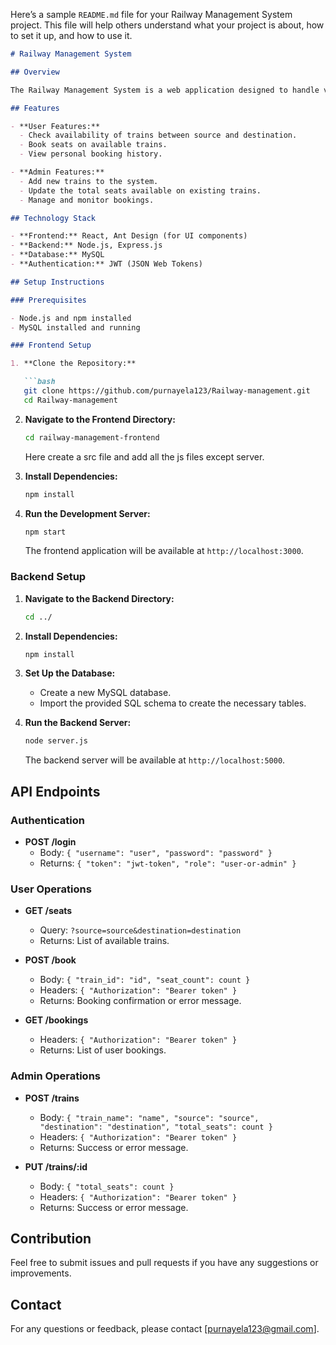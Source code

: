 Here’s a sample `README.md` file for your Railway Management System project. This file will help others understand what your project is about, how to set it up, and how to use it.

```markdown
# Railway Management System

## Overview

The Railway Management System is a web application designed to handle various operations related to railway booking and management, similar to IRCTC. It allows users to check seat availability between stations, book seats, and view their booking details. Admins can add new trains, update train seat availability, and manage the system.

## Features

- **User Features:**
  - Check availability of trains between source and destination.
  - Book seats on available trains.
  - View personal booking history.

- **Admin Features:**
  - Add new trains to the system.
  - Update the total seats available on existing trains.
  - Manage and monitor bookings.

## Technology Stack

- **Frontend:** React, Ant Design (for UI components)
- **Backend:** Node.js, Express.js
- **Database:** MySQL
- **Authentication:** JWT (JSON Web Tokens)

## Setup Instructions

### Prerequisites

- Node.js and npm installed
- MySQL installed and running

### Frontend Setup

1. **Clone the Repository:**

   ```bash
   git clone https://github.com/purnayela123/Railway-management.git
   cd Railway-management
   ```

2. **Navigate to the Frontend Directory:**

   ```bash
   cd railway-management-frontend
   ```
   Here create a src file and add all the js files except server.

3. **Install Dependencies:**

   ```bash
   npm install
   ```

4. **Run the Development Server:**

   ```bash
   npm start
   ```

   The frontend application will be available at `http://localhost:3000`.

### Backend Setup

1. **Navigate to the Backend Directory:**

   ```bash
   cd ../
   ```

2. **Install Dependencies:**

   ```bash
   npm install
   ```

3. **Set Up the Database:**

   - Create a new MySQL database.
   - Import the provided SQL schema to create the necessary tables.

4. **Run the Backend Server:**

   ```bash
   node server.js
   ```

   The backend server will be available at `http://localhost:5000`.

## API Endpoints

### Authentication

- **POST /login**
  - Body: `{ "username": "user", "password": "password" }`
  - Returns: `{ "token": "jwt-token", "role": "user-or-admin" }`

### User Operations

- **GET /seats**
  - Query: `?source=source&destination=destination`
  - Returns: List of available trains.

- **POST /book**
  - Body: `{ "train_id": "id", "seat_count": count }`
  - Headers: `{ "Authorization": "Bearer token" }`
  - Returns: Booking confirmation or error message.

- **GET /bookings**
  - Headers: `{ "Authorization": "Bearer token" }`
  - Returns: List of user bookings.

### Admin Operations

- **POST /trains**
  - Body: `{ "train_name": "name", "source": "source", "destination": "destination", "total_seats": count }`
  - Headers: `{ "Authorization": "Bearer token" }`
  - Returns: Success or error message.

- **PUT /trains/:id**
  - Body: `{ "total_seats": count }`
  - Headers: `{ "Authorization": "Bearer token" }`
  - Returns: Success or error message.

## Contribution

Feel free to submit issues and pull requests if you have any suggestions or improvements.

## Contact

For any questions or feedback, please contact [purnayela123@gmail.com].
